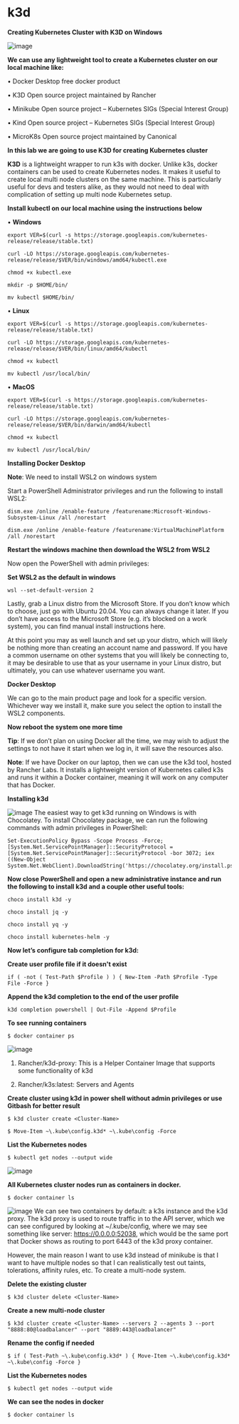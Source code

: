 # **k3d**
**Creating Kubernetes Cluster with K3D on Windows**

 
![image](https://user-images.githubusercontent.com/38450758/209392230-1804188c-b498-4be2-be60-e1bb44e0fe6b.png)

**We can use any lightweight tool to create a Kubernetes cluster on our local machine like:** 

•	Docker Desktop free docker product

•	K3D Open source project maintained by Rancher

•	Minikube Open source project – Kubernetes SIGs (Special Interest Group)

•	Kind Open source project – Kubernetes SIGs (Special Interest Group)

•	MicroK8s Open source project maintained by Canonical

**In this lab we are going to use K3D for creating Kubernetes cluster**

**K3D** is a lightweight wrapper to run k3s with docker. Unlike k3s, docker containers can be used to create Kubernetes nodes. 
It makes it useful to create local multi node clusters on the same machine. This is particularly useful for devs and testers alike, 
as they would not need to deal with complication of setting up multi node Kubernetes setup.

**Install kubectl on our local machine using the instructions below**

•	**Windows**

    export VER=$(curl -s https://storage.googleapis.com/kubernetes-release/release/stable.txt)

    curl -LO https://storage.googleapis.com/kubernetes-release/release/$VER/bin/windows/amd64/kubectl.exe

    chmod +x kubectl.exe

    mkdir -p $HOME/bin/

    mv kubectl $HOME/bin/

•	**Linux**

    export VER=$(curl -s https://storage.googleapis.com/kubernetes-release/release/stable.txt)

    curl -LO https://storage.googleapis.com/kubernetes-release/release/$VER/bin/linux/amd64/kubectl

    chmod +x kubectl

    mv kubectl /usr/local/bin/

•	**MacOS**

    export VER=$(curl -s https://storage.googleapis.com/kubernetes-release/release/stable.txt)

    curl -LO https://storage.googleapis.com/kubernetes-release/release/$VER/bin/darwin/amd64/kubectl

    chmod +x kubectl

    mv kubectl /usr/local/bin/


**Installing Docker Desktop**

**Note**: We need to install WSL2 on windows system

Start a PowerShell Administrator privileges and run the following to install WSL2:

    dism.exe /online /enable-feature /featurename:Microsoft-Windows-Subsystem-Linux /all /norestart

    dism.exe /online /enable-feature /featurename:VirtualMachinePlatform /all /norestart


**Restart the windows machine then download the WSL2 from WSL2**

Now open the PowerShell with admin privileges:

**Set WSL2 as the default in windows**

    wsl --set-default-version 2

Lastly, grab a Linux distro from the Microsoft Store. If you don’t know which to choose, just go with Ubuntu 20.04. 
You can always change it later. If you don’t have access to the Microsoft Store (e.g. it’s blocked on a work system), 
you can find manual install instructions here.

At this point you may as well launch and set up your distro, which will likely be nothing more than creating an account 
name and password. If you have a common username on other systems that you will likely be connecting to, it may be desirable 
to use that as your username in your Linux distro, but ultimately, you can use whatever username you want.

**Docker Desktop**

We can go to the main product page and look for a specific version. Whichever way we install it, make sure you select the 
option to install the WSL2 components.

**Now reboot the system one more time**

**Tip**: If we don’t plan on using Docker all the time, we may wish to adjust the settings to not have it start when we 
log in, it will save the resources also.

**Note**: If we have Docker on our laptop, then we can use the k3d tool, hosted by Rancher Labs. It installs a lightweight 
version of Kubernetes called k3s and runs it within a Docker container, meaning it will work on any computer that has Docker.

**Installing k3d**

![image](https://user-images.githubusercontent.com/38450758/209396479-42ba05d9-4860-4dc4-897d-e7d23c62bf55.png)
The easiest way to get k3d running on Windows is with Chocolatey. To install Chocolatey package, we can run the following 
commands with admin privileges in PowerShell:

    Set-ExecutionPolicy Bypass -Scope Process -Force; [System.Net.ServicePointManager]::SecurityProtocol = [System.Net.ServicePointManager]::SecurityProtocol -bor 3072; iex ((New-Object System.Net.WebClient).DownloadString('https://chocolatey.org/install.ps1'))

**Now close PowerShell and open a new administrative instance and run the following to install k3d and a couple other useful tools:**

    choco install k3d -y

    choco install jq -y

    choco install yq -y

    choco install kubernetes-helm -y


**Now let’s configure tab completion for k3d:**

**Create user profile file if it doesn't exist**

    if ( -not ( Test-Path $Profile ) ) { New-Item -Path $Profile -Type File -Force }

**Append the k3d completion to the end of the user profile**

    k3d completion powershell | Out-File -Append $Profile

**To see running containers**

    $ docker container ps       

![image](https://user-images.githubusercontent.com/38450758/209396584-e54928f3-ceff-41b1-87a1-316bc1f56907.png)
1.	Rancher/k3d-proxy: This is a Helper Container Image that supports some functionality of k3d

2.	Rancher/k3s:latest: Servers and Agents

**Create cluster using k3d in power shell without admin privileges or use Gitbash for better result**

    $ k3d cluster create <Cluster-Name>

    $ Move-Item ~\.kube\config.k3d* ~\.kube\config -Force

**List the Kubernetes nodes**
    
    $ kubectl get nodes --output wide
    
![image](https://user-images.githubusercontent.com/38450758/209396650-0de22e5f-72ed-4ccc-a948-585ffa68eda6.png)

 
**All Kubernetes cluster nodes run as containers in docker.**

    $ docker container ls
    
![image](https://user-images.githubusercontent.com/38450758/209396693-1c76637d-e0ff-4081-a8a5-6c4cf395c91d.png)
We can see two containers by default: a k3s instance and the k3d proxy. The k3d proxy is used to route traffic
in to the API server, which we can see configured by looking at ~/.kube/config, where we may see something like 
server: https://0.0.0.0:52038, which would be the same port that Docker shows as routing to port 6443 of the k3d 
proxy container.

However, the main reason I want to use k3d instead of minikube is that I want to have multiple nodes so that I can 
realistically test out taints, tolerations, affinity rules, etc. To create a multi-node system. 

**Delete the existing cluster**
    
    $ k3d cluster delete <Cluster-Name>

**Create a new multi-node cluster**
    
    $ k3d cluster create <Cluster-Name> --servers 2 --agents 3 --port "8888:80@loadbalancer" --port "8889:443@loadbalancer"

**Rename the config if needed**
    
    $ if ( Test-Path ~\.kube\config.k3d* ) { Move-Item ~\.kube\config.k3d* ~\.kube\config -Force }

**List the Kubernetes nodes**
    
    $ kubectl get nodes --output wide

**We can see the nodes in docker**
    
    $ docker container ls

